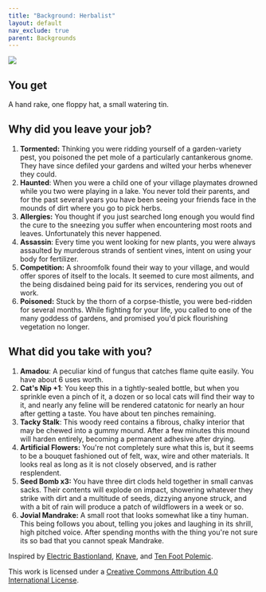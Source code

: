 ```yaml
---
title: "Background: Herbalist"
layout: default
nav_exclude: true
parent: Backgrounds
---
```


![](https://aboleth-overlords.com/wp-content/uploads/2020/07/herbalist-1024x714.jpg)

## You get

A hand rake, one floppy hat, a small watering tin.

## Why did you leave your job?

1. **Tormented:** Thinking you were ridding yourself of a garden-variety pest, you poisoned the pet mole of a particularly cantankerous gnome. They have since defiled your gardens and wilted your herbs whenever they could.
2. **Haunted**: When you were a child one of your village playmates drowned while you two were playing in a lake. You never told their parents, and for the past several years you have been seeing your friends face in the mounds of dirt where you go to pick herbs.
3. **Allergies:** You thought if you just searched long enough you would find the cure to the sneezing you suffer when encountering most roots and leaves. Unfortunately this never happened.
4. **Assassin**: Every time you went looking for new plants, you were always assaulted by murderous strands of sentient vines, intent on using your body for fertilizer.
5. **Competition:** A shroomfolk found their way to your village, and would offer spores of itself to the locals. It seemed to cure most ailments, and the being disdained being paid for its services, rendering you out of work.
6. **Poisoned:** Stuck by the thorn of a corpse-thistle, you were bed-ridden for several months. While fighting for your life, you called to one of the many goddess of gardens, and promised you'd pick flourishing vegetation no longer.

## What did you take with you?

1. **Amadou**: A peculiar kind of fungus that catches flame quite easily. You have about 6 uses worth.
2. **Cat's Nip +1**: You keep this in a tightly-sealed bottle, but when you sprinkle even a pinch of it, a dozen or so local cats will find their way to it, and nearly any feline will be rendered catatonic for nearly an hour after getting a taste. You have about ten pinches remaining.
3. **Tacky Stalk**: This woody reed contains a fibrous, chalky interior that may be chewed into a gummy mound. After a few minutes this mound will harden entirely, becoming a permanent adhesive after drying.
4. **Artificial Flowers:** You're not completely sure what this is, but it seems to be a bouquet fashioned out of felt, wax, wire and other materials. It looks real as long as it is not closely observed, and is rather resplendent.
5. **Seed Bomb x3:** You have three dirt clods held together in small canvas sacks. Their contents will explode on impact, showering whatever they strike with dirt and a multitude of seeds, dizzying anyone struck, and with a bit of rain will produce a patch of wildflowers in a week or so.
6. **Jovial Mandrake:** A small root that looks somewhat like a tiny human. This being follows you about, telling you jokes and laughing in its shrill, high pitched voice. After spending months with the thing you're not sure its so bad that you cannot speak Mandrake.

Inspired by [Electric Bastionland](https://chrismcdee.itch.io/electric-bastionland), [Knave](https://www.drivethrurpg.com/product/250888/Knave), and [Ten Foot Polemic](http://tenfootpolemic.blogspot.com/2014/01/200-failed-medieval-careers.html).

This work is licensed under a [Creative Commons Attribution 4.0 International License](http://creativecommons.org/licenses/by/4.0/).
